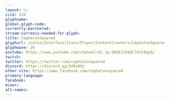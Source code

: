 ```yaml
---
layout: cc
ccid: 334
glyphname:
global-glyph-code:
currently-partnered:
stream-currency-needed-for-glyph:
title: CephalonSquared
glyphurl: /Lotus/Interface/Icons/Player/ContentCreators/CephalonSquared.png
glyphwave: 26
youtube: https://www.youtube.com/channel/UC_1p-QAIEJlK4QCl61t9qyQ/
twitch:
twitter: https://twitter.com/cephalonsquared
discord: https://discord.gg/Xd9s8Hj
other-site: https://www.facebook.com/cephalonsquared
primary-language:
facebook:
mixer:
alt-names:
---
```

